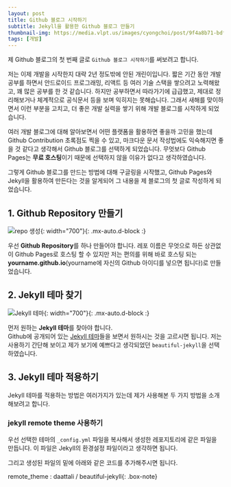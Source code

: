 ```yaml
---
layout: post
title: Github 블로그 시작하기
subtitle: Jekyll을 활용한 Github 블로그 만들기
thumbnail-img: https://media.vlpt.us/images/cyongchoi/post/9f4a8b71-bdf4-4266-b25c-40fc5e29d761/asasf.png
tags: [개발]
---
```


제 Github 블로그의 첫 번째 글로 `Github 블로그 시작하기`를 써보려고 합니다.    

저는 이제 개발을 시작한지 대략 2년 정도밖에 안된 개린이입니다. 짧은 기간 동안 개발 공부를 하면서 안드로이드 프로그래밍, 리액트 등 
여러 기술 스택을 쌓으려고 노력해왔고, 꽤 많은 공부를 한 것 같습니다. 하지만 공부하면서 따라가기에 급급했고, 제대로 정리해보거나 
체계적으로 공식문서 등을 보며 익히지는 못해습니다. 그래서 새해를 맞이하면서 이런 부분을 고치고, 더 좋은 개발 실력을 쌓기 위해 개발
블로그를 시작하게 되었습니다.  

여러 개발 블로그에 대해 알아보면서 어떤 플랫폼을 활용하면 좋을까 고민을 했는데 Github Contribution 초록점도 찍을 수 있고, 마크다운 문서
작성법에도 익숙해지면 좋을 것 같다고 생각해서 Github 블로그를 선택하게 되었습니다. 무엇보다 Github Pages는 **무료 호스팅**이기 때문에 선택하지
않을 이유가 없다고 생각하였습니다.

그렇게 Github 블로그를 만드는 방법에 대해 구글링을 시작했고, Github Pages와 Jekyll을 활용하여 만든다는 것을 알게되어 그 내용을 제 블로그의
첫 글로 작성하게 되었습니다.

## 1. Github Repository 만들기

![repo 생성](https://user-images.githubusercontent.com/49465188/103454172-96da9180-4d24-11eb-8e8e-d8b15559784d.png){: width="700"}{: .mx-auto.d-block :}

우선 **Github Repository**를 하나 만들어야 합니다. 레포 이름은 무엇으로 하든 상관없이 Github Pages로 호스팅 할 수 있지만 저는 편의를 위해 바로 
호스팅 되는 **yourname.github.io**(yourname에 자신의 Github 아이디를 넣으면 됩니다)로 만들었습니다.

## 2. Jekyll 테마 찾기

![Jekyll 테마](https://user-images.githubusercontent.com/49465188/103454331-38161780-4d26-11eb-914c-cf7131ad122a.png){: width="700"}{: .mx-auto.d-block :}

먼저 원하는 **Jekyll 테마**를 찾아야 합니다.  
Github에 공개되어 있는 [Jekyll 테마](https://github.com/topics/jekyll-theme)들을 보면서 원하시는 것을 고르시면 됩니다. 저는 사용하기 간단해
보이고 제가 보기에 예쁘다고 생각되었던 `beautiful-jekyll`을 선택하였습니다.

## 3. Jekyll 테마 적용하기

Jekyll 테마를 적용하는 방법은 여러가지가 있는데 제가 사용해본 두 가지 방법을 소개해보려고 합니다.

### jekyll remote theme 사용하기

우선 선택한 테마의 `_config.yml` 파일을 복사해서 생성한 레포지토리에 같은 파일을 만듭니다. 이 파일은 Jekyll의 환경설정 파일이라고 생각하면 됩니다.  

그리고 생성된 파일의 밑에 아래와 같은 코드를 추가해주시면 됩니다.

remote_theme : daattali / beautiful-jekyll{: .box-note}
